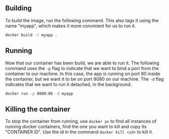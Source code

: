 ## Building

To build the image, run the following command. This also tags it using the name "myapp", which makes it more convinient for us to run it.

```sh
docker build -t myapp .
```

## Running

Now that our container has been build, we are able to run it. The following command uses the `-p` flag to indicate that we want to bind a port from the container to our machine. In this case, the app is running on port 80 inside the container, but we want it to be on port 8080 on our machine. The `-d` flag indicates that we want to run it detached, in the background.

```sh
docker run -p 8080:80 -d myapp
```

## Killing the container

To stop the container from running, use `docker ps` to find all instances of running docker containers, find the one you want to kill and copy its "CONTAINER ID". Use the id in the command `docker kill <id>` to kill it.